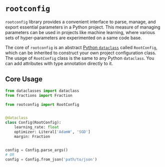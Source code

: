 # `rootconfig`

`rootconfig` library provides a convenient interface to parse, manage,
and export essential parameters in a Python project.
This measure of managing parameters can be used in projects like machine learning,
where various sets of hyper-parameters are experimented on a same code base.

The core of `rootconfig` is an abstract [Python `dataclass`](https://docs.python.org/library/dataclasses.html)
called `RootConfig`, which can be inherited to construct your own project configuration class.
The usage of `RootConfig` class is the same to any Python `dataclass`.
You can add attributes with type annotation directly to it.

## Core Usage

```python
from dataclasses import dataclass
from fractions import Fraction

from rootconfig import RootConfig


@dataclass
class Config(RootConfig):
    learning_rate: float
    optimizer: Literal['AdamW', 'SGD']
    margin: Fraction


config = Config.parse_args()
# OR
config = Config.from_json('path/to/json')
```
